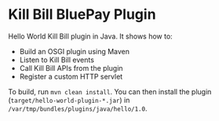 # Kill Bill BluePay Plugin

Hello World Kill Bill plugin in Java. It shows how to:

* Build an OSGI plugin using Maven
* Listen to Kill Bill events
* Call Kill Bill APIs from the plugin
* Register a custom HTTP servlet

To build, run `mvn clean install`. You can then install the plugin (`target/hello-world-plugin-*.jar`) in `/var/tmp/bundles/plugins/java/hello/1.0`.

